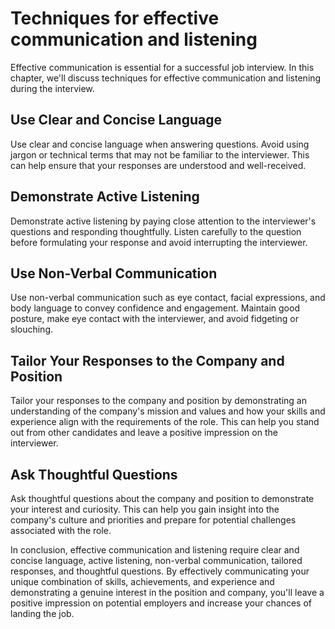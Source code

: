 Techniques for effective communication and listening
===============================================================================================================

Effective communication is essential for a successful job interview. In this chapter, we'll discuss techniques for effective communication and listening during the interview.

Use Clear and Concise Language
------------------------------

Use clear and concise language when answering questions. Avoid using jargon or technical terms that may not be familiar to the interviewer. This can help ensure that your responses are understood and well-received.

Demonstrate Active Listening
----------------------------

Demonstrate active listening by paying close attention to the interviewer's questions and responding thoughtfully. Listen carefully to the question before formulating your response and avoid interrupting the interviewer.

Use Non-Verbal Communication
----------------------------

Use non-verbal communication such as eye contact, facial expressions, and body language to convey confidence and engagement. Maintain good posture, make eye contact with the interviewer, and avoid fidgeting or slouching.

Tailor Your Responses to the Company and Position
-------------------------------------------------

Tailor your responses to the company and position by demonstrating an understanding of the company's mission and values and how your skills and experience align with the requirements of the role. This can help you stand out from other candidates and leave a positive impression on the interviewer.

Ask Thoughtful Questions
------------------------

Ask thoughtful questions about the company and position to demonstrate your interest and curiosity. This can help you gain insight into the company's culture and priorities and prepare for potential challenges associated with the role.

In conclusion, effective communication and listening require clear and concise language, active listening, non-verbal communication, tailored responses, and thoughtful questions. By effectively communicating your unique combination of skills, achievements, and experience and demonstrating a genuine interest in the position and company, you'll leave a positive impression on potential employers and increase your chances of landing the job.
